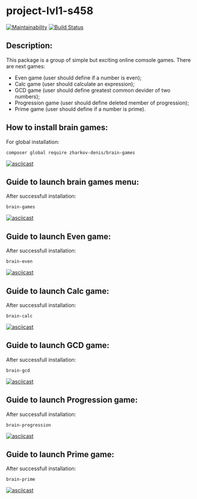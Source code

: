 # project-lvl1-s458
[![Maintainability](https://api.codeclimate.com/v1/badges/17197ebb1fd1d104e064/maintainability)](https://codeclimate.com/github/mrDenisZharkov/project-lvl1-s458/maintainability)
[![Build Status](https://travis-ci.org/mrDenisZharkov/project-lvl1-s458.svg?branch=master)](https://travis-ci.org/mrDenisZharkov/project-lvl1-s458)
## Description:
This package is a group of simple but exciting online comsole games.
There are next games:
- Even game (user should define if a number is even);
- Calc game (user should calculate an expression);
- GCD game (user should define greatest common devider of two numbers);
- Progression game (user should define deleted member of progression);
- Prime game (user should define if a number is prime).

## How to install brain games:
For global installation:
```
composer global require zharkov-denis/brain-games
```
[![asciicast](https://asciinema.org/a/WDOY1SAYENXDfobTuI1kzfJyu.svg)](https://asciinema.org/a/WDOY1SAYENXDfobTuI1kzfJyu)

## Guide to launch brain games menu:
After successfull installation:
```
brain-games
```
[![asciicast](https://asciinema.org/a/0QnaIa3IVf4CLVGGuEs9O8IZg.svg)](https://asciinema.org/a/0QnaIa3IVf4CLVGGuEs9O8IZg)

## Guide to launch Even game:
After successfull installation:
```
brain-even
```
[![asciicast](https://asciinema.org/a/ZeEtiBdg5xn3RWojmh3Y81YSV.svg)](https://asciinema.org/a/ZeEtiBdg5xn3RWojmh3Y81YSV)

## Guide to launch Calc game:
After successfull installation:
```
brain-calc
```
[![asciicast](https://asciinema.org/a/zd4eau0VsqZ0WZfC8Lc40wbQR.svg)](https://asciinema.org/a/zd4eau0VsqZ0WZfC8Lc40wbQR)

## Guide to launch GCD game:
After successfull installation:
```
brain-gcd
```
[![asciicast](https://asciinema.org/a/GVAwWS5f2GGbjAdTLu4G5pLfn.svg)](https://asciinema.org/a/GVAwWS5f2GGbjAdTLu4G5pLfn)

## Guide to launch Progression game:
After successfull installation:
```
brain-progression
```
[![asciicast](https://asciinema.org/a/vu9NFRY01CVwoMbthhHg1LHBI.svg)](https://asciinema.org/a/vu9NFRY01CVwoMbthhHg1LHBI)

## Guide to launch Prime game:
After successfull installation:
```
brain-prime
```
[![asciicast](https://asciinema.org/a/2SttYmkMRzcOltpBod6TlSg9D.svg)](https://asciinema.org/a/2SttYmkMRzcOltpBod6TlSg9D)
